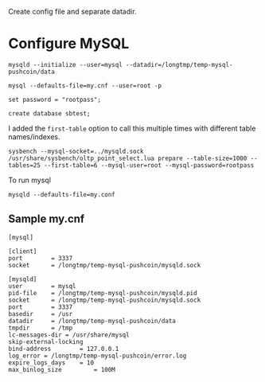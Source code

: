 Create config file and separate datadir.

# Configure MySQL

```
mysqld --initialize --user=mysql --datadir=/longtmp/temp-mysql-pushcoin/data
```

```
mysql --defaults-file=my.cnf --user=root -p

set password = "rootpass";

create database sbtest;
```

I added the `first-table` option to call this multiple times with different table names/indexes.

```
sysbench --mysql-socket=../mysqld.sock /usr/share/sysbench/oltp_point_select.lua prepare --table-size=1000 --tables=25 --first-table=6 --mysql-user=root --mysql-password=rootpass
```

To run mysql

```
mysqld --defaults-file=my.conf
```

## Sample my.cnf

```
[mysql]

[client]
port        = 3337
socket      = /longtmp/temp-mysql-pushcoin/mysqld.sock

[mysqld]
user        = mysql
pid-file    = /longtmp/temp-mysql-pushcoin/mysqld.pid
socket      = /longtmp/temp-mysql-pushcoin/mysqld.sock
port        = 3337
basedir     = /usr
datadir     = /longtmp/temp-mysql-pushcoin/data
tmpdir      = /tmp
lc-messages-dir = /usr/share/mysql
skip-external-locking
bind-address        = 127.0.0.1
log_error = /longtmp/temp-mysql-pushcoin/error.log
expire_logs_days    = 10
max_binlog_size         = 100M
```
